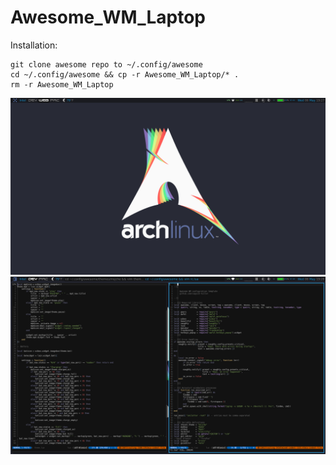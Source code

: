 # Awesome_WM_Laptop

Installation:

	git clone awesome repo to ~/.config/awesome
	cd ~/.config/awesome && cp -r Awesome_WM_Laptop/* .
	rm -r Awesome_WM_Laptop

![Alt text](clean.png?raw=true "Title")
![Alt text](dirty.png?raw=true "Title")

